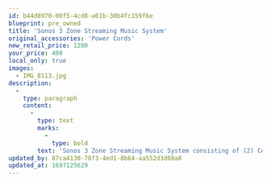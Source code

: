 ```yaml
---
id: b44d8970-00f5-4cd8-a61b-30b4fc159f6e
blueprint: pre_owned
title: 'Sonos 3 Zone Streaming Music System'
original_accessories: 'Power Cords'
new_retail_price: 1200
your_price: 400
local_only: true
images:
  - IMG_8113.jpg
description:
  -
    type: paragraph
    content:
      -
        type: text
        marks:
          -
            type: bold
        text: 'Sonos 3 Zone Streaming Music System consisting of (2) Connect zone players, (1) Connect Amp zone player and (1) Bridge mesh access point. All components sold new for $1,200.00 and are in good physical and functional condition. '
updated_by: 87ca4130-78f3-4ed1-8b64-aa552d3d08a8
updated_at: 1697125629
---
```

